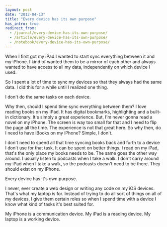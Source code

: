 ```yaml
---
layout: post
date: "2012-04-13"
title: "Every device has its own purpose"
has_intro: true
redirect_from:
  - /journal/every-device-has-its-own-purpose/
  - /article/every-device-has-its-own-purpose/
  - /notebook/every-device-has-its-own-purpose/
---
```


When I first got my iPad I wanted to start sync everything between it and my iPhone. I kind of wanted them to be a mirror of each other and always wanted to have access to all my data, independently on which device I used.

So I spent a lot of time to sync my devices so that they always had the same data. I did this for a while until I realized one thing.

I don't do the same tasks on each device.

Why then, should I spend time sync everything between them? I love reading books on my iPad. It has digital bookmarks, highlighting and a built-in dictionary. It's simply a great experience. But, I'm never gonna read a novel on my iPhone. The screen is way too small for that and I need to flip the page all the time. The experience is not that great here. So why then, do I need to have iBooks on my iPhone? Simple, I don't.

I don't need to spend all that time syncing books back and forth to a device I don't use for that task. It can be spent on better things. I read on my iPad, that's the only place my books needs to be. The same goes the other way around. I usually listen to podcasts when I take a walk. I don't carry around my iPad when I take a walk, so the podcasts doesn't need to be there. They should exist on my iPhone.

Every device has it's own purpose.

I never, ever create a web design or writing any code on my iOS devices. That's what my laptop is for. Instead of trying to do all sort of things on all of my devices, I give them certain roles so when I spend time with a device I know what kind of tasks it's best suited for.

My iPhone is a communication device.
My iPad is a reading device.
My laptop is a working device.
